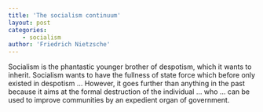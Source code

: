 ```yaml
---
title: 'The socialism continuum'
layout: post
categories:
    - socialism
author: 'Friedrich Nietzsche'
---
```


Socialism is the phantastic younger brother of despotism, which it wants to inherit. Socialism wants to have the fullness of state force which before only existed in despotism … However, it goes further than anything in the past because it aims at the formal destruction of the individual … who … can be used to improve communities by an expedient organ of government.